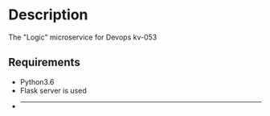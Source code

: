 # Description
The "Logic" microservice for Devops kv-053
## Requirements 
* Python3.6
* Flask server is used
* ---------
